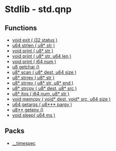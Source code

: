 # Stdlib - std.qnp

## Functions
 - [void exit ( i32 status )]()
 - [u64 strlen ( u8* str )]()
 - [void print ( u8* str )]()
 - [void print ( u8* str, u64 len )]()
 - [void print ( i64 num )]()
 - [u8 getchar ()]()
 - [u8* scan ( u8* dest, u64 size )]()
 - [u8* strrev ( u8* str )]()
 - [u8* strrev ( u8* str, u8* end )]()
 - [u8* strcpy ( u8* dest, u8* src )]()
 - [u8* itos ( i64 num, u8* str )]()
 - [void memcpy ( void* dest, void* src, u64 size )]()
 - [u64 getargs ( u8*** pargv )]()
 - [u8** getenv ()]()
 - [void sleep( u64 ms )]()

## Packs
 - [__timespec]()